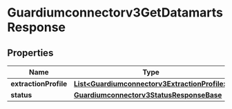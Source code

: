 

# Guardiumconnectorv3GetDatamartsResponse


## Properties

| Name | Type | Description | Notes |
|------------ | ------------- | ------------- | -------------|
|**extractionProfile** | [**List&lt;Guardiumconnectorv3ExtractionProfile&gt;**](Guardiumconnectorv3ExtractionProfile.md) |  |  [optional] |
|**status** | [**Guardiumconnectorv3StatusResponseBase**](Guardiumconnectorv3StatusResponseBase.md) |  |  [optional] |



